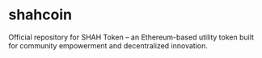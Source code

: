 # shahcoin
Official repository for SHAH Token – an Ethereum-based utility token built for community empowerment and decentralized innovation.
